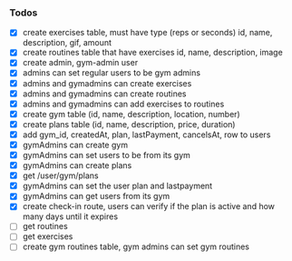 ### Todos
- [x] create exercises table, must have type (reps or seconds) id, name, description, gif, amount
- [x] create routines table that have exercises id, name, description, image
- [x] create admin, gym-admin user
- [x] admins can set regular users to be gym admins
- [x] admins and gymadmins can create exercises 
- [x] admins and gymadmins can create routines 
- [x] admins and gymadmins can add exercises to routines
- [x] create gym table (id, name, description, location, number)
- [x] create plans table (id, name, description, price, duration)
- [x] add gym_id, createdAt, plan, lastPayment, cancelsAt, row to users
- [x] gymAdmins can create gym 
- [x] gymAdmins can set users to be from its gym 
- [x] gymAdmins can create plans  
- [x] get /user/gym/plans 
- [x] gymAdmins can set the user plan and lastpayment
- [x] gymAdmins can get users from its gym
- [x] create check-in route, users can verify if the plan is active and how many days until it expires
- [ ] get routines 
- [ ] get exercises
- [ ] create gym routines table, gym admins can set gym routines
